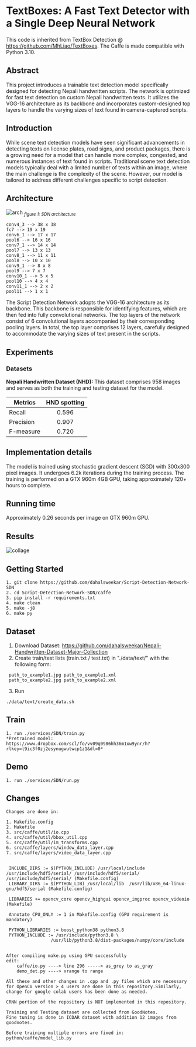 # TextBoxes: A Fast Text Detector with a Single Deep Neural Network 

This code is inherited from TextBox Detection @ https://github.com/MhLiao/TextBoxes. The Caffe is made compatible with Python 3.10.

## Abstract
This project introduces a trainable text detection model specifically designed for detecting Nepali handwritten scripts. The network is optimized for fast text detection on custom Nepali handwritten texts. It utilizes the VGG-16 architecture as its backbone and incorporates custom-designed top layers to handle the varying sizes of text found in camera-captured scripts.

## Introduction
While scene text detection models have seen significant advancements in detecting texts on license plates, road signs, and product packages, there is a growing need for a model that can handle more complex, congested, and numerous instances of text found in scripts. Traditional scene text detection models typically deal with a limited number of texts within an image, where the main challenge is the complexity of the scene. However, our model is tailored to address different challenges specific to script detection.

## Architecture

![arch](https://github.com/dahalsweekar/ocr_service/assets/99968233/5a953f2b-7b41-4caf-87fb-d0b65506eaaa)
<sub>*figure 1: SDN architecture*</sub>
```
conv4_3 --> 38 x 38
fc7 --> 19 x 19
conv6_1 --> 17 x 17
pool6 --> 16 x 16
conv7_1 --> 14 x 14
pool7 --> 13 x 13
conv8_1 --> 11 x 11
pool8 --> 10 x 10
conv9_1 --> 8 x 8
pool9 --> 7 x 7
conv10_1 --> 5 x 5
pool10 --> 4 x 4
conv11_1 --> 2 x 2
pool11 --> 1 x 1
```

The Script Detection Network adopts the VGG-16 architecture as its backbone. This backbone is responsible for identifying features, which are then fed into fully convolutional networks. The top layers of the network consist of 6 convolutional layers accompanied by their corresponding pooling layers. In total, the top layer comprises 12 layers, carefully designed to accommodate the varying sizes of text present in the scripts.

## Experiments
 ### Datasets
 **Nepali Handwritten Dataset (NHD):** This dataset comprises 958 images and serves as both the training and testing dataset for the   model.

| Metrics        | HND spotting  |         
| ------------- |:-------------:| 
| Recall     | 0.596 | 
| Precision      | 0.907   |   
| F-measure | 0.720    |  

## Implementation details
The model is trained using stochastic gradient descent (SGD) with 300x300 pixel images. It undergoes 6.2k iterations during the training process. The training is performed on a GTX 960m 4GB GPU, taking approximately 120+ hours to complete.

## Running time
Approximately 0.26 seconds per image on GTX 960m GPU.

## Results

![collage](https://github.com/dahalsweekar/ocr_service/assets/99968233/647c8ad0-d4a8-4c07-8654-f0da1504c2a0)

## Getting Started
```
1. git clone https://github.com/dahalsweekar/Script-Detection-Network-SDN
2. cd Script-Detection-Network-SDN/caffe
3. pip install -r requirements.txt
4. make clean
5. make -j8
6. make py
```
## Dataset 
1. Download Dataset: https://github.com/dahalsweekar/Nepali-Handwritten-Dataset-Major-Collection
2. Create train/test lists (train.txt / test.txt) in "./data/text/" with the following form:
```
 path_to_example1.jpg path_to_example1.xml
 path_to_example2.jpg path_to_example2.xml
```
3. Run
 ```
./data/text/create_data.sh
 ```
## Train
 ```
1. run ./services/SDN/train.py
*Pretrained model: https://www.dropbox.com/scl/fo/vv09q0986hh36m1xw9ynr/h?rlkey=l9ic3f0zj2esynugwutwcp1z1&dl=0*
 ```
## Demo
```
1. run ./services/SDN/run.py
```
## Changes
```
Changes are done in:

1. Makefile.config
2. Makefile
3. src/caffe/util/io.cpp
4. src/caffe/util/bbox_util.cpp
5. src/caffe/util/im_transforms.cpp
6. src/caffe/layers/window_data_layer.cpp
7. src/caffe/layers/video_data_layer.cpp


 INCLUDE_DIRS := $(PYTHON_INCLUDE) /usr/local/include /usr/include/hdf5/serial/ /usr/include/hdf5/serial/ /usr/include/hdf5/serial/ (Makefile.config)
 LIBRARY_DIRS := $(PYTHON_LIB) /usr/local/lib  /usr/lib/x86_64-linux-gnu/hdf5/serial (Makefile.config)

 LIBRARIES += opencv_core opencv_highgui opencv_imgproc opencv_videoio (Makefile)

 Annotate CPU_ONLY := 1 in Makefile.config (GPU requirement is mandatory)

 PYTHON_LIBRARIES := boost_python38 python3.8
 PYTHON_INCLUDE := /usr/include/python3.8 \
                 /usr/lib/python3.8/dist-packages/numpy/core/include


After compiling make.py using GPU successfully
edit:
    caffe/io.py ----> line 296 -----> as_grey to as_gray
    demo_det.py ----> xrange to range
    
All these and other changes in .cpp and .py files which are necessary for OpenCV version > 4 users are done in this repository.Similarly, change for google colab users has been done as needed.

CRNN portion of the repository is NOT implemented in this repository.

Training and Testing dataset are collected from GoodNotes.
Fine tuning is done in ICDAR dataset with addition 12 images from goodnotes. 

Before training multiple errors are fixed in:
python/caffe/model_lib.py
```
